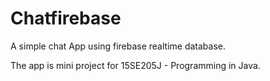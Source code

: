 # Chatfirebase
A simple chat App using firebase realtime database.

The app is mini project for 15SE205J - Programming in Java.
